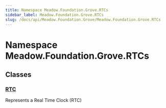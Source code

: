 ```yaml
---
title: Namespace Meadow.Foundation.Grove.RTCs
sidebar_label: Meadow.Foundation.Grove.RTCs
slug: /docs/api/Meadow.Foundation.Grove/Meadow.Foundation.Grove.RTCs
---
```

# Namespace Meadow.Foundation.Grove.RTCs
## Classes
### [RTC](../Meadow.Foundation.Grove.RTCs/RTC)
Represents a Real Time Clock (RTC)
